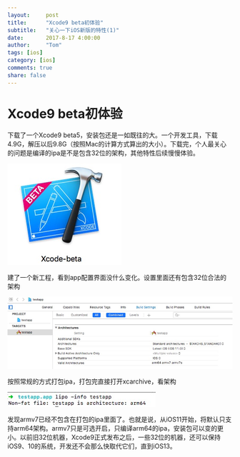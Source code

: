 ```yaml
---
layout:     post
title:      "Xcode9 beta初体验"
subtitle:   "关心一下iOS新版的特性(1)"
date:       2017-8-17 4:00:00
author:     "Tom"
tags: [ios]
category: [ios]
comments: true
share: false
---
```

<h1>Xcode9 beta初体验</h1>

下载了一个Xcode9 beta5，安装包还是一如既往的大。一个开发工具，下载4.9G，解压以后9.8G（按照Mac的计算方式算出的大小）。下载完，个人最关心的问题是编译的ipa是不是包含32位的架构，其他特性后续慢慢体验。

<img src="/images/2017/08/xcode9-beta.png" />

建了一个新工程，看到app配置界面没什么变化。设置里面还有包含32位合法的架构

<img src="/images/2017/08/xcode9-app-config.png" />

按照常规的方式打包ipa，打包完直接打开xcarchive，看架构

<img src="/images/2017/08/xcode9-app-arch.png" />

发现armv7已经不包含在打包的ipa里面了。也就是说，从iOS11开始，将默认只支持arm64架构。armv7只是可选开启，只编译arm64的ipa，安装包可以变的更小。以前旧32位机器，Xcode9正式发布之后，一些32位的机器，还可以保持iOS9、10的系统，开发还不会那么快取代它们，直到iOS13。
